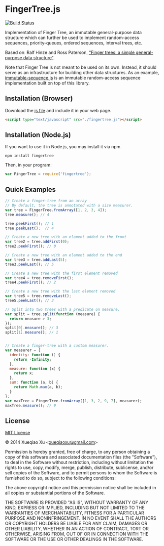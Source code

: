 # FingerTree.js

[![Build Status](https://travis-ci.org/qiao/fingertree.js.svg?branch=master)](https://travis-ci.org/qiao/fingertree.js)

Implementation of Finger Tree, an immutable general-purpose
data structure which can further be used to implement random-access
sequences, priority-queues, ordered sequences, interval trees, etc.

Based on: Ralf Hinze and Ross Paterson, ["Finger trees: a simple general-purpose data structure"](http://www.soi.city.ac.uk/~ross/papers/FingerTree.html).

Note that Finger Tree is not meant to be used on its own.
Instead, it should serve as an infrastructure for building other data structures.
As an example, [immutable-sequence.js](https://github.com/qiao/immutable-sequence.js) is an immutable
random-access sequence implementation built on top of this library.

## Installation (Browser)

Download the [js file](https://raw.githubusercontent.com/qiao/fingertree.js/master/src/fingertree.js) and include it in your web page.

```html
<script type="text/javascript" src="./fingertree.js"></script>
```


## Installation (Node.js)

If you want to use it in Node.js, you may install it via npm.

```
npm install fingertree
```

Then, in your program:

```javascript
var FingerTree = require('fingertree');
```

## Quick Examples

```javascript
// Create a finger-tree from an array
// By default, the tree is annotated with a size measurer.
var tree = FingerTree.fromArray([1, 2, 3, 4]);
tree.measure(); // 4

tree.peekFirst(); // 1
tree.peekLast();  // 4

// Create a new tree with an element added to the front
var tree2 = tree.addFirst(0);
tree2.peekFirst(); // 0

// Create a new tree with an element added to the end
var tree3 = tree.addLast(5);
tree3.peekLast(); // 5

// Create a new tree with the first element removed
var tree4 = tree.removeFirst();
tree4.peekFirst(); // 2

// Create a new tree with the last element removed
var tree5 = tree.removeLast();
tree5.peekLast(); // 3

// Split into two trees with a predicate on measure.
var split = tree.split(function (measure) {
  return measure > 3;
});
split[0].measure(); // 3
split[1].measure(); // 1


// Create a finger-tree with a custom measurer.
var measurer = {
  identity: function () {
    return -Infinity;
  },
  measure: function (x) {
    return x;
  },
  sum: function (a, b) {
    return Math.max(a, b);
  }
};
var maxTree = FingerTree.fromArray([1, 3, 2, 9, 7], measurer);
maxTree.measure(); // 9
```


## License

[MIT License](http://www.opensource.org/licenses/mit-license.php)

&copy; 2014 Xueqiao Xu &lt;xueqiaoxu@gmail.com&gt;

Permission is hereby granted, free of charge, to any person obtaining a copy of this software and associated documentation files (the "Software"), to deal in the Software without restriction, including without limitation the rights to use, copy, modify, merge, publish, distribute, sublicense, and/or sell copies of the Software, and to permit persons to whom the Software is furnished to do so, subject to the following conditions:

The above copyright notice and this permission notice shall be included in all copies or substantial portions of the Software.

THE SOFTWARE IS PROVIDED "AS IS", WITHOUT WARRANTY OF ANY KIND, EXPRESS OR IMPLIED, INCLUDING BUT NOT LIMITED TO THE WARRANTIES OF MERCHANTABILITY, FITNESS FOR A PARTICULAR PURPOSE AND NONINFRINGEMENT. IN NO EVENT SHALL THE AUTHORS OR COPYRIGHT HOLDERS BE LIABLE FOR ANY CLAIM, DAMAGES OR OTHER LIABILITY, WHETHER IN AN ACTION OF CONTRACT, TORT OR OTHERWISE, ARISING FROM, OUT OF OR IN CONNECTION WITH THE SOFTWARE OR THE USE OR OTHER DEALINGS IN THE SOFTWARE.
